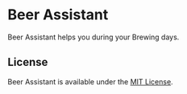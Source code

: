 # Beer Assistant
Beer Assistant helps you during your Brewing days.

## License
Beer Assistant is available under the [MIT License](https://opensource.org/licenses/MIT).